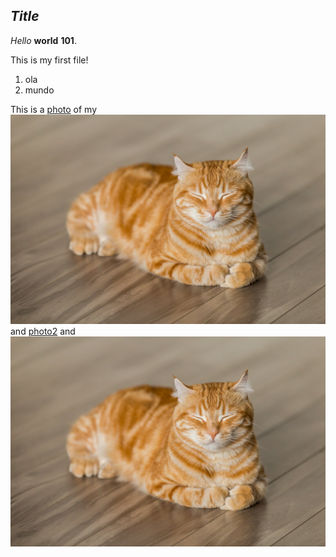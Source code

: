 ## *Title*

*Hello* **world** **101**.

This is my first file!

1. ola
2. mundo

This is a [photo](www.google.pt) of my ![cat](../media/cat.jpg) and [photo2](www.google.pt) and ![cat](../media/cat.jpg)